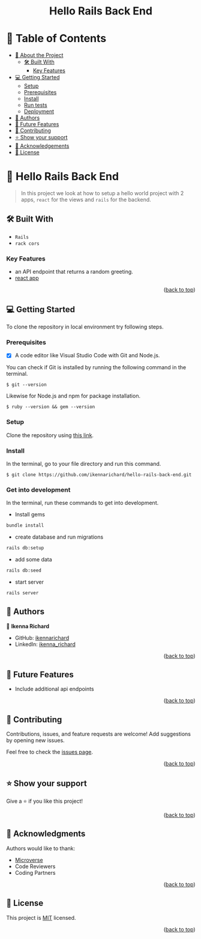 
<a name="readme-top"></a>

<div align="center">

  <h1><b>Hello Rails Back End</b></h1>

</div>

# 📗 Table of Contents

- [📖 About the Project](#about-project)
  - [🛠 Built With](#built-with)
    - [Key Features](#key-features)
- [💻 Getting Started](#getting-started)
  - [Setup](#setup)
  - [Prerequisites](#prerequisites)
  - [Install](#install)
  - [Run tests](#run-tests)
  - [Deployment](#triangular_flag_on_post-deployment)
- [👥 Authors](#authors)
- [🔭 Future Features](#future-features)
- [🤝 Contributing](#contributing)
- [⭐️ Show your support](#support)
- [🙏 Acknowledgements](#acknowledgements)
- [📝 License](#license)

# 📖 Hello Rails Back End

>In this project we look at how to setup a hello world project with 2 apps, `react` for the views and `rails` for the backend.

## 🛠 Built With <a name="built-with"></a>

- `Rails`
- `rack cors`

### Key Features <a name="key-features"></a>

- an API endpoint that returns a random greeting.
- [react app](https://github.com/ikennarichard/hello-react-front-end)

<p align="right">(<a href="#readme-top">back to top</a>)</p>

<!-- GETTING STARTED -->

## 💻 Getting Started

To clone the repository in local environment try following steps.

### Prerequisites

- [x] A code editor like Visual Studio Code with Git and Node.js.

You can check if Git is installed by running the following command in the terminal.
```
$ git --version
```

Likewise for Node.js and npm for package installation.
```
$ ruby --version && gem --version
```

### Setup

Clone the repository using [this link](https://github.com/ikennarichard/hello-rails-back-end.git).

### Install

In the terminal, go to your file directory and run this command.

```
$ git clone https://github.com/ikennarichard/hello-rails-back-end.git
```

### Get into development

In the terminal, run these commands to get into development.

- Install gems

```sh
bundle install
```

- create database and run migrations

```sh
rails db:setup
```

- add some data

```sh
rails db:seed
```

- start server

```sh
rails server
```


## 👥 Authors <a name="authors"></a>

👤 **Ikenna Richard**

- GitHub: [ikennarichard](https://github.com/ikennarichard)
- LinkedIn: [ikenna_richard](https://linkedin.com/in/ikenna_richard)

<p align="right">(<a href="#readme-top">back to top</a>)</p>

## 🔭 Future Features <a name="future-features"></a>

- Include additional api endpoints

<p align="right">(<a href="#readme-top">back to top</a>)</p>

## 🤝 Contributing <a name="contributing"></a>

Contributions, issues, and feature requests are welcome! Add suggestions by opening new issues.

Feel free to check the [issues page](https://github.com/ikennarichard/hello-rails-back-end/issues).

<p align="right">(<a href="#readme-top">back to top</a>)</p>

## ⭐️ Show your support <a name="support"></a>

Give a ⭐️ if you like this project!

<p align="right">(<a href="#readme-top">back to top</a>)</p>

## 🙏 Acknowledgments <a name="acknowledgements"></a>

Authors would like to thank:

- [Microverse](https://www.microverse.org/)
- Code Reviewers
- Coding Partners

<p align="right">(<a href="#readme-top">back to top</a>)</p>

## 📝 License <a name="license"></a>

This project is [MIT](https://github.com/ikennarichard/hello-rails-back-end/blob/dev/LICENSE) licensed.

<p align="right">(<a href="#readme-top">back to top</a>)</p>
